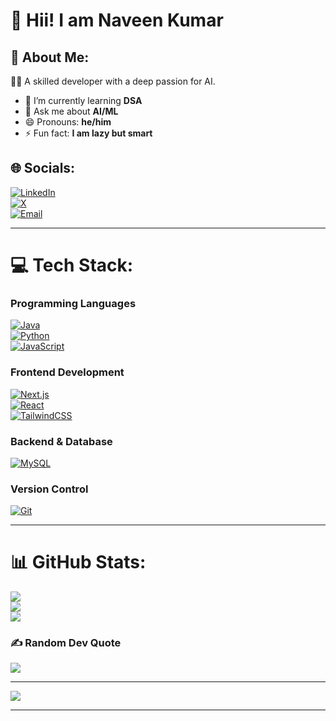 
# 👋 Hii! I am Naveen Kumar  

## 💫 About Me:  
🧑‍🎓 A skilled developer with a deep passion for AI.  
- 🌱 I’m currently learning **DSA**  
- 💬 Ask me about **AI/ML**  
- 😄 Pronouns: **he/him**  
- ⚡ Fun fact: **I am lazy but smart**  

## 🌐 Socials:  
[![LinkedIn](https://img.shields.io/badge/LinkedIn-%230077B5.svg?logo=linkedin&logoColor=white)](https://www.linkedin.com/in/naveen-kumar-20716425b/)  
[![X](https://img.shields.io/badge/X-black.svg?logo=X&logoColor=white)](https://x.com/_Naveenkumarr_)  
[![Email](https://img.shields.io/badge/Email-D14836?logo=gmail&logoColor=white)](mailto:naveenkumarr1812@gmail.com)  

---

# 💻 Tech Stack:  

### Programming Languages  
[![Java](https://img.shields.io/badge/Java-%23ED8B00.svg?style=for-the-badge&logo=openjdk&logoColor=white)](https://dev.java/)  
[![Python](https://img.shields.io/badge/Python-3670A0?style=for-the-badge&logo=python&logoColor=ffdd54)](https://www.python.org/)  
[![JavaScript](https://img.shields.io/badge/JavaScript-%23323330.svg?style=for-the-badge&logo=javascript&logoColor=%23F7DF1E)](https://developer.mozilla.org/en-US/docs/Web/JavaScript)  

### Frontend Development  
[![Next.js](https://img.shields.io/badge/Next-black?style=for-the-badge&logo=next.js&logoColor=white)](https://nextjs.org/)  
[![React](https://img.shields.io/badge/React-%2320232a.svg?style=for-the-badge&logo=react&logoColor=%2361DAFB)](https://react.dev/)  
[![TailwindCSS](https://img.shields.io/badge/TailwindCSS-%2338B2AC.svg?style=for-the-badge&logo=tailwind-css&logoColor=white)](https://tailwindcss.com/)  

### Backend & Database  
[![MySQL](https://img.shields.io/badge/MySQL-4479A1.svg?style=for-the-badge&logo=mysql&logoColor=white)](https://www.mysql.com/)  

### Version Control  
[![Git](https://img.shields.io/badge/Git-%23F05033.svg?style=for-the-badge&logo=git&logoColor=white)](https://git-scm.com/)  

---

# 📊 GitHub Stats:  
![](https://github-readme-stats.vercel.app/api?username=naveenkumarr1812&theme=dark&hide_border=false&include_all_commits=true&count_private=false)  
![](https://nirzak-streak-stats.vercel.app/?user=naveenkumarr1812&theme=dark&hide_border=false)  
![](https://github-readme-stats.vercel.app/api/top-langs/?username=naveenkumarr1812&theme=dark&hide_border=false&include_all_commits=true&count_private=false&layout=compact)  

### ✍️ Random Dev Quote  
![](https://quotes-github-readme.vercel.app/api?type=horizontal&theme=radical)  

---

[![](https://visitcount.itsvg.in/api?id=naveenkumarr1812&icon=0&color=0)](https://visitcount.itsvg.in)  

---

